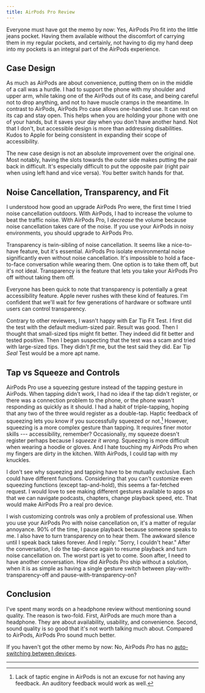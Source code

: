 ```yaml
---
title: AirPods Pro Review
---
```


Everyone must have got the memo by now: Yes, AirPods Pro fit into the little jeans pocket. Having them available without the discomfort of carrying them in my regular pockets, and certainly, not having to dig my hand deep into my pockets is an integral part of the AirPods experience.

## Case Design

As much as AirPods are about convenience, putting them on in the middle of a call was a hurdle. I had to support the phone with my shoulder and upper arm, while taking one of the AirPods out of its case, and being careful not to drop anything, and not to have muscle cramps in the meantime. In contrast to AirPods, AirPods Pro case allows one-handed use. It can rest on its cap and stay open. This helps when you are holding your phone with one of your hands, but it saves your day when you don't have another hand. Not that I don't, but accessible design is more than addressing disabilities. Kudos to Apple for being consistent in expanding their scope of accessibility.

The new case design is not an absolute improvement over the original one. Most notably, having the slots towards the outer side makes putting the pair back in difficult. It's especially difficult to put the opposite pair (right pair when using left hand and vice versa). You better switch hands for that.

## Noise Cancellation, Transparency, and Fit

I understood how good an upgrade AirPods Pro were, the first time I tried noise cancellation outdoors. With AirPods, I had to increase the volume to beat the traffic noise. With AirPods Pro, I *decrease* the volume because noise cancellation takes care of the noise. If you use your AirPods in noisy environments, you should upgrade to AirPods Pro.

Transparency is twin-sibling of noise cancellation. It seems like a nice-to-have feature, but it's essential. AirPods Pro isolate environmental noise significantly even without noise cancellation. It's impossible to hold a face-to-face conversation while wearing them. One option is to take them off, but it's not ideal. Transparency is the feature that lets you take your AirPods Pro off without taking them off.

Everyone has been quick to note that transparency is potentially a great accessibility feature. Apple never rushes with these kind of features. I'm confident that we'll wait for few generations of hardware or software until users can control transparency.

Contrary to other reviewers, I wasn't happy with Ear Tip Fit Test. I first did the test with the default medium-sized pair. Result was good. Then I thought that small-sized tips might fit better. They indeed did fit better and tested positive. Then I began suspecting that the test was a scam and tried with large-sized tips. They didn't *fit* me, but the test said they did. Ear Tip *Seal* Test would be a more apt name.

## Tap vs Squeeze and Controls

AirPods Pro use a squeezing gesture instead of the tapping gesture in AirPods. When tapping didn't work, I had no idea if the tap didn't register, or there was a connection problem to the phone, or the phone wasn't responding as quickly as it should. I had a habit of triple-tapping, hoping that any two of the three would register as a double-tap. Haptic feedback of squeezing lets you know if you successfully squeezed or not.[^1] However, squeezing is a more complex gesture than tapping. It requires finer motor skills --- accessibility, remember? Occasionally, my squeeze doesn't register perhaps because I *squeeze it wrong*. Squeezing is more difficult when wearing a hoodie or gloves. And I hate touching my AirPods Pro when my fingers are dirty in the kitchen. With AirPods, I could tap with my knuckles.

I don't see why squeezing and tapping have to be mutually exclusive. Each could have different functions. Considering that you can't customize even squeezing functions (except tap-and-hold), this seems a far-fetched request. I would love to see making different gestures available to apps so that we can navigate podcasts, chapters, change playback speed, etc. That would make AirPods Pro a real pro device.

I wish customizing controls was only a problem of professional use. When you use your AirPods Pro with noise cancellation on, it's a matter of regular annoyance. 90% of the time, I pause playback because someone speaks to me. I also have to turn transparency on to hear them. The awkward silence until I speak back takes forever. And I reply: "Sorry, I couldn't hear." After the conversation, I do the tap-dance again to resume playback and turn noise cancellation on. The worst part is yet to come. Soon after, I need to have another conversation. How did AirPods Pro ship without a solution, when it is as simple as having a single gesture switch between play-with-transparency-off and pause-with-transparency-on?

## Conclusion

I've spent many words on a headphone review without mentioning sound quality. The reason is two-fold. First, AirPods are much more than a headphone. They are about availability, usability, and convenience. Second, sound quality is so good that it's not worth talking much about. Compared to AirPods, AirPods Pro sound much better.

If you haven't got the other memo by now: No, AirPods *Pro* has no [auto-switching between devices](https://youtu.be/NS0txu_Kzl8?t=5166).

---

[^1]: Lack of taptic engine in AirPods is not an excuse for not having any feedback. An auditory feedback would work as well.
